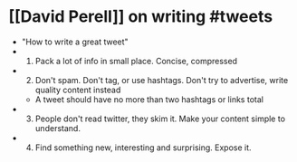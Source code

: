 
# [[David Perell]] on writing #tweets
- "How to write a great tweet"
- 1. Pack a lot of info in small place. Concise, compressed
- 2. Don't spam. Don't tag, or use hashtags. Don't try to advertise, write quality content instead
    - A tweet should have no more than two hashtags or links total
- 3. People don't read twitter, they skim it. Make your content simple to understand.
- 4. Find something new, interesting and surprising. Expose it.